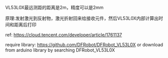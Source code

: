 VL53L0X最远测距的距离是2m，精度可以是2mm

原理:发射激光到反射物，激光折射回来给接收元件，然后VL53L0X内部计算出时间和距离后打印

ref: https://cloud.tencent.com/developer/article/1761137 

require library:
https://github.com/DFRobot/DFRobot_VL53L0X
or download from arduino library by searching DFRobot_VL53L0X
